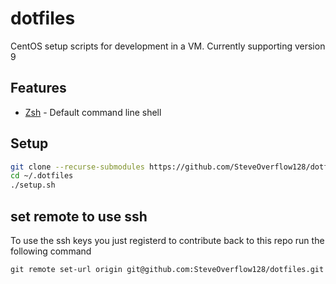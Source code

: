 # dotfiles

CentOS setup scripts for development in a VM. Currently supporting version 9

## Features

- [Zsh](https://mpolinowski.github.io/docs/DevOps/Linux/2019-09-22--zsh-on-centos8/2019-09-22/) - Default command line shell

## Setup

```sh
git clone --recurse-submodules https://github.com/SteveOverflow128/dotfiles ~/.dotfiles
cd ~/.dotfiles
./setup.sh
```

## set remote to use ssh
To use the ssh keys you just registerd to contribute back to this repo run the following command
```
git remote set-url origin git@github.com:SteveOverflow128/dotfiles.git
```
